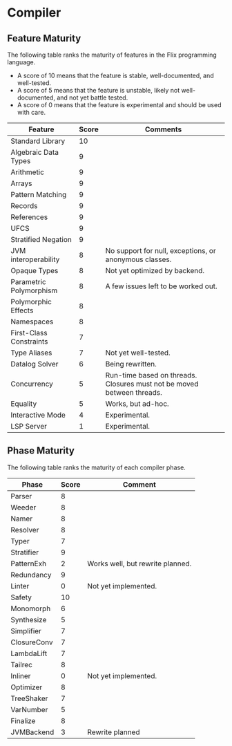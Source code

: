 # Compiler

## Feature Maturity

The following table ranks the maturity of features in the Flix programming language.

- A score of 10 means that the feature is stable, well-documented, and well-tested. 
- A score of 5 means that the feature is unstable, likely not well-documented, and not yet battle tested.
- A score of 0 means that the feature is experimental and should be used with care.

| Feature                 | Score | Comments                                     |
|-------------------------|-------|----------------------------------------------|
| Standard Library        | 10    |                                              |
| Algebraic Data Types    | 9     |                                              |
| Arithmetic              | 9     |                                              |
| Arrays                  | 9     |                                              |
| Pattern Matching        | 9     |                                              |
| Records                 | 9     |                                              |
| References              | 9     |                                              |
| UFCS                    | 9     |                                              |
| Stratified Negation     | 9     |                                              |
| JVM interoperability    | 8     | No support for null, exceptions, or anonymous classes. |
| Opaque Types            | 8     | Not yet optimized by backend.                |
| Parametric Polymorphism | 8     | A few issues left to be worked out.          |
| Polymorphic Effects     | 8     |                                              |
| Namespaces              | 8     |                                              |
| First-Class Constraints | 7     |                                              |
| Type Aliases            | 7     | Not yet well-tested.                         |
| Datalog Solver          | 6     | Being rewritten.                             |
| Concurrency             | 5     | Run-time based on threads. Closures must not be moved between threads. |
| Equality                | 5     | Works, but ad-hoc.                           |
| Interactive Mode        | 4     | Experimental.                                |
| LSP Server              | 1     | Experimental.                                |

## Phase Maturity

The following table ranks the maturity of each compiler phase.

| Phase       | Score | Comment |
|-------------|-------|---------|
| Parser      |     8 |         |
| Weeder      |     8 |         |
| Namer       |     8 |         |
| Resolver    |     8 |         |
| Typer       |     7 |         |
| Stratifier  |     9 |         |
| PatternExh  |     2 | Works well, but rewrite planned. |
| Redundancy  |     9 |         |
| Linter      |     0 | Not yet implemented. |
| Safety      |    10 |         |
| Monomorph   |     6 |         |
| Synthesize  |     5 |         |
| Simplifier  |     7 |         |
| ClosureConv |     7 |         |
| LambdaLift  |     7 |         |
| Tailrec     |     8 |         |
| Inliner     |     0 | Not yet implemented. |
| Optimizer   |     8 |         |
| TreeShaker  |     7 |         |
| VarNumber   |     5 |         |
| Finalize    |     8 |         |
| JVMBackend  |     3 | Rewrite planned |

